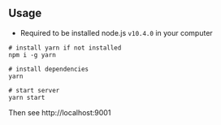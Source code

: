 ## Usage

- Required to be installed node.js `v10.4.0` in your computer

```
# install yarn if not installed
npm i -g yarn

# install dependencies
yarn

# start server
yarn start
```

Then see http://localhost:9001
